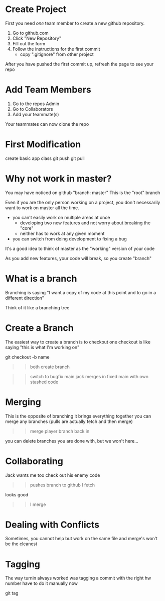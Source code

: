 Create Project
=============================

First you need *one* team member to create a new github repository.

1. Go to github.com
2. Click "New Repository"
3. Fill out the form
4. Follow the instructions for the first commit
    * copy ".gitignore" from other project

After you have pushed the first commit up, refresh the page to see your repo

Add Team Members
================================
1. Go to the repos Admin
2. Go to Collaborators
3. Add your teammate(s)

Your teammates can now clone the repo


First Modification
=================================
create basic app class
git push
git pull


Why not work in master?
=================================
You may have noticed on github "branch: master"
This is the "root" branch

Even if you are the only person working on a project, you don't necessarily want to work on master all the time.

* you can't easily work on multiple areas at once
   * developing two new features and not worry about breaking the "core"
   * neither has to work at any given moment
* you can switch from doing development to fixing a bug

It's a good idea to think of master as the "working" version of your code

As you add new features, your code will break, so you create "branch"

What is a branch
=================================
Branching is saying "I want a copy of my code at this point and to go in a different direction"

Think of it like a branching tree

Create a Branch
=================================
The easiest way to create a branch is to checkout one
    checkout is like saying "this is what I'm working on"

git checkout -b name


>> both create branch

>> switch to bugfix main
>> jack merges in fixed main with own stashed code

Merging
======================================
This is the opposite of branching
it brings everything together
you can merge any branches
    (pulls are actually fetch and then merge)

>> merge player branch back in

you can delete branches you are done with, but we won't here...


Collaborating
===========================================
Jack wants me too check out his enemy code
>> pushes branch to github
>> I fetch

looks good
>> I merge


Dealing with Conflicts
=========================================
Sometimes, you cannot help but work on the same file and merge's won't be the cleanest


Tagging
===========================================
The way turnin always worked was tagging a commit with the right hw number
have to do it manually now

git tag

